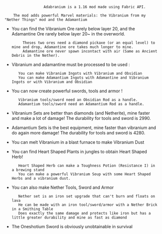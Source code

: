                       Adabranium is a 1.16 mod made using Fabric API.

        The mod adds powerful Marvel materials: the Vibranium from my "Nether Things" mod and the Adamantium

 

- You can find the Vibranium Ore rarely below layer 20, and the Adamantine Ore rarely below layer 20~ in the overworld.

           Theses two ores need a diamond pickaxe (or an equal level) to mine and drop, Adamantine ore takes much longer to mine.
           Adamantine ore never spawn incontact with air (Same as Ancient Debris in the Nether).

- Vibranium and adamantine must be processed to be used :

         You can make Vibranium Ingots with Vibranium and Obsidian
         You can make Adamantium Ingots with Adamantine and Vibranium Ingots or with Vibranium and Obsidian

 

- You can now create powerful swords, tools and armor !

         Vibranium tools/sword need an Obsidian Rod as a handle.
         Adamantium tools/sword need an Adamantium Rod as a handle.

 
- Vibranium Sets are better than diamonds (and Netherite), mine faster and make a lot of damage! The durability for tools and sword is 2990.
- Adamantium Sets is the best equipment, mine faster than vibranium and do again more damage! The durability for tools and sword is 4280.

- You can melt Vibranium in a blast furnace to make Vibranium Dust

- You can find Heart Shaped Plants in jungles to obtain Heart Shaped Herb!

         Heart Shaped Herb can make a Toughness Potion (Resistance I) in a brewing stand
         You can make a powerful Vibranium Soup with some Heart Shaped Herbs and a vibranium dust.

- You can also make Nether Tools, Sword and Armor

         Nether set is an iron set upgrade that can't burn and floats on lava
         He can be made with an iron tool/sword/armor with a Nether Brick in a Smithing Table
         Does exactly the same damage and protects like iron but has a little greater durability and mine as fast as diamond
         
- The Oneshotium Sword is obviously unobtainable in survival
